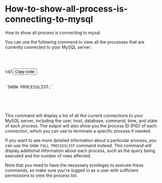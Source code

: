 # How-to-show-all-process-is-connecting-to-mysql
How to show all process is connecting to mysql

<div class="markdown prose w-full break-words dark:prose-invert light">

You can use the following command to view all the processes that are currently connected to your MySQL server:

<pre>

<div class="bg-black mb-4 rounded-md">

<div class="flex items-center relative text-gray-200 bg-gray-800 px-4 py-2 text-xs font-sans"><span class="">sql</span><button class="flex ml-auto gap-2">Copy code</button></div>

<div class="p-4 overflow-y-auto">`<span class="hljs-keyword">SHOW</span> PROCESSLIST;` </div>

</div>

</pre>

This command will display a list of all the current connections to your MySQL server, including the user, host, database, command, time, and state of each process. The output will also show you the process ID (PID) of each connection, which you can use to terminate a specific process if needed.

If you want to see more detailed information about a particular process, you can use the `SHOW FULL PROCESSLIST` command instead. This command will display additional information about each process, such as the query being executed and the number of rows affected.

Note that you need to have the necessary privileges to execute these commands, so make sure you're logged in as a user with sufficient permissions to view the process list.

</div>
